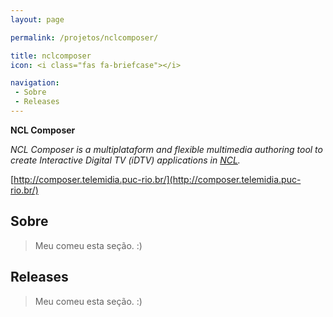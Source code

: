 ```yaml
---
layout: page

permalink: /projetos/nclcomposer/

title: nclcomposer
icon: <i class="fas fa-briefcase"></i>

navigation:
 - Sobre
 - Releases
---
```


**NCL Composer**

*NCL Composer is a multiplataform and flexible multimedia authoring tool to create Interactive Digital TV (iDTV) applications in [NCL](http://ncl.org.br/).*

<i class="fas fa-home fa-lg"></i> [http://composer.telemidia.puc-rio.br/](http://composer.telemidia.puc-rio.br/)

## Sobre

>  Meu [<i class="fas fa-dog"></i>](https://pt.wikipedia.org/wiki/Especial:Aleat%C3%B3ria) comeu esta seção. :)

## Releases

>  Meu [<i class="fas fa-dog"></i>](https://pt.wikipedia.org/wiki/Especial:Aleat%C3%B3ria) comeu esta seção. :)